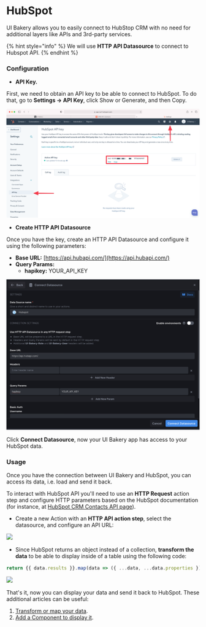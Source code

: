 # HubSpot

UI Bakery allows you to easily connect to HubStop CRM with no need for additional layers like APIs and 3rd-party services.

{% hint style="info" %}
We will use **HTTP API Datasource** to connect to Hubspot API.
{% endhint %}

### Configuration

* **API Key.**&#x20;

First, we need to obtain an API key to be able to connect to HubSpot. To do that, go to **Settings -> API Key**, click Show or Generate, and then Copy.

![Settings -> API Key -> Copy](<../../.gitbook/assets/CleanShot 2021-07-26 at 18.16.51@2x.png>)

* **Create HTTP API Datasource**

Once you have the key, create an HTTP API Datasource and configure it using the following parameters:

* **Base URL:** [https://api.hubapi.com/](https://api.hubapi.com/)
* **Query Params:**
  * **hapikey:** YOUR\_API\_KEY

![](<../../.gitbook/assets/Screenshot 2022-04-26 at 13.49.05.png>)

Click **Connect Datasource**, now your UI Bakery app has access to your HubSpot data.

### Usage

Once you have the connection between UI Bakery and HubSpot, you can access its data, i.e. load and send it back.

To interact with HubSpot API you'll need to use an **HTTP Request** action step and configure HTTP parameters based on the HubSpot documentation (for instance, at [HubSpot CRM Contacts API page](https://developers.hubspot.com/docs/api/crm/contacts)).

* Create a new Action with an **HTTP API action step**, select the datasource, and configure an API URL:

![](<../../.gitbook/assets/hubspot action.gif>)

* Since HubSpot returns an object instead of a collection, **transform the data** to be able to display inside of a table using the following code:

```javascript
return {{ data.results }}.map(data => ({ ...data, ...data.properties }));
```

![](<../../.gitbook/assets/hubspot transform.gif>)

That's it, now you can display your data and send it back to HubSpot. These additional articles can be useful:

1. [Transform or map your data](../../basics/mapping-and-transforming-data.md#transforming-any-previous-step-result).
2. [Add a Component to display it](../../basics/working-with-components.md#connecting-to-data).
